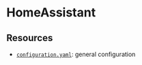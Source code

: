 # HomeAssistant


## Resources


- [`configuration.yaml`](configuration.yaml.md): general configuration
